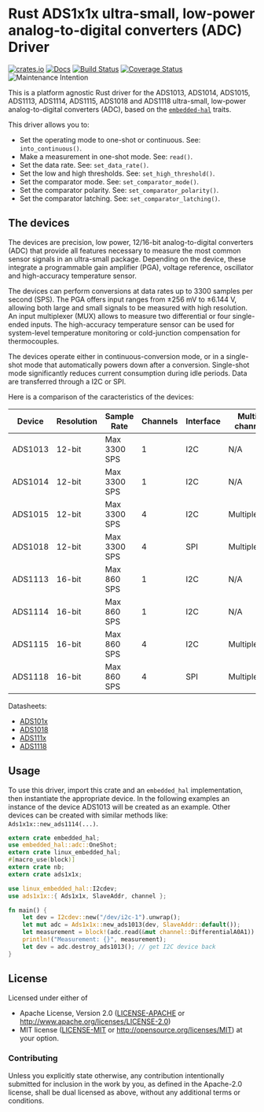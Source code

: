 # Rust ADS1x1x ultra-small, low-power analog-to-digital converters (ADC) Driver

[![crates.io](https://img.shields.io/crates/v/ads1x1x.svg)](https://crates.io/crates/ads1x1x)
[![Docs](https://docs.rs/ads1x1x/badge.svg)](https://docs.rs/ads1x1x)
[![Build Status](https://travis-ci.org/eldruin/ads1x1x-rs.svg?branch=master)](https://travis-ci.org/eldruin/ads1x1x-rs)
[![Coverage Status](https://coveralls.io/repos/eldruin/ads1x1x-rs/badge.svg?branch=master)](https://coveralls.io/r/eldruin/ads1x1x-rs?branch=master)
![Maintenance Intention](https://img.shields.io/badge/maintenance-actively--developed-brightgreen.svg)

This is a platform agnostic Rust driver for the ADS1013, ADS1014, ADS1015,
ADS1113, ADS1114, ADS1115, ADS1018 and ADS1118 ultra-small, low-power
analog-to-digital converters (ADC), based on the [`embedded-hal`] traits.

[`embedded-hal`]: https://github.com/rust-embedded/embedded-hal

This driver allows you to:
- Set the operating mode to one-shot or continuous. See: `into_continuous()`.
- Make a measurement in one-shot mode. See: `read()`.
- Set the data rate. See: `set_data_rate()`.
- Set the low and high thresholds. See: `set_high_threshold()`.
- Set the comparator mode. See: `set_comparator_mode()`.
- Set the comparator polarity. See: `set_comparator_polarity()`.
- Set the comparator latching. See: `set_comparator_latching()`.

## The devices

The devices are precision, low power, 12/16-bit analog-to-digital
converters (ADC) that provide all features necessary to measure the most
common sensor signals in an ultra-small package. Depending on the device,
these  integrate a programmable gain amplifier (PGA), voltage reference,
oscillator and high-accuracy temperature sensor.

The devices can perform conversions at data rates up to 3300 samples per
second (SPS). The PGA offers input ranges from ±256 mV to ±6.144 V,
allowing both large and small signals to be measured with high resolution.
An input multiplexer (MUX) allows to measure two differential or four
single-ended inputs. The high-accuracy temperature sensor can be used for
system-level temperature monitoring or cold-junction compensation for
thermocouples.

The devices operate either in continuous-conversion mode, or in a
single-shot mode that automatically powers down after a conversion.
Single-shot mode significantly reduces current consumption during idle
periods. Data are transferred through a I2C or SPI.

Here is a comparison of the caracteristics of the devices:

| Device  | Resolution | Sample Rate  | Channels | Interface | Multi-channel | Features                     |
|---------|------------|--------------|----------|-----------|---------------|------------------------------|
| ADS1013 | 12-bit     | Max 3300 SPS | 1        | I2C       | N/A           |                              |
| ADS1014 | 12-bit     | Max 3300 SPS | 1        | I2C       | N/A           | Comparator, PGA              |
| ADS1015 | 12-bit     | Max 3300 SPS | 4        | I2C       | Multiplexed   | Comparator, PGA              |
| ADS1018 | 12-bit     | Max 3300 SPS | 4        | SPI       | Multiplexed   | Comparator, PGA, Temp sensor |
| ADS1113 | 16-bit     | Max 860 SPS  | 1        | I2C       | N/A           |                              |
| ADS1114 | 16-bit     | Max 860 SPS  | 1        | I2C       | N/A           | Comparator, PGA              |
| ADS1115 | 16-bit     | Max 860 SPS  | 4        | I2C       | Multiplexed   | Comparator, PGA              |
| ADS1118 | 16-bit     | Max 860 SPS  | 4        | SPI       | Multiplexed   | Comparator, PGA, Temp sensor |

Datasheets:
- [ADS101x](http://www.ti.com/lit/ds/symlink/ads1015.pdf)
- [ADS1018](http://www.ti.com/lit/ds/symlink/ads1018.pdf)
- [ADS111x](http://www.ti.com/lit/ds/symlink/ads1115.pdf)
- [ADS1118](http://www.ti.com/lit/ds/symlink/ads1118.pdf)

## Usage

To use this driver, import this crate and an `embedded_hal` implementation,
then instantiate the appropriate device.
In the following examples an instance of the device ADS1013 will be created
as an example. Other devices can be created with similar methods like:
`Ads1x1x::new_ads1114(...)`.

```rust
extern crate embedded_hal;
use embedded_hal::adc::OneShot;
extern crate linux_embedded_hal;
#[macro_use(block)]
extern crate nb;
extern crate ads1x1x;

use linux_embedded_hal::I2cdev;
use ads1x1x::{ Ads1x1x, SlaveAddr, channel };

fn main() {
    let dev = I2cdev::new("/dev/i2c-1").unwrap();
    let mut adc = Ads1x1x::new_ads1013(dev, SlaveAddr::default());
    let measurement = block!(adc.read(&mut channel::DifferentialA0A1)).unwrap();
    println!("Measurement: {}", measurement);
    let dev = adc.destroy_ads1013(); // get I2C device back
}
```

## License

Licensed under either of

 * Apache License, Version 2.0 ([LICENSE-APACHE](LICENSE-APACHE) or
   http://www.apache.org/licenses/LICENSE-2.0)
 * MIT license ([LICENSE-MIT](LICENSE-MIT) or
   http://opensource.org/licenses/MIT) at your option.

### Contributing

Unless you explicitly state otherwise, any contribution intentionally submitted
for inclusion in the work by you, as defined in the Apache-2.0 license, shall
be dual licensed as above, without any additional terms or conditions.

